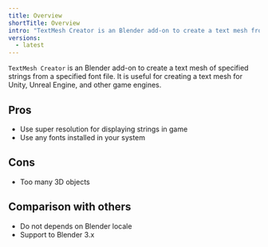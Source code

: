 ```yaml
---
title: Overview
shortTitle: Overview
intro: "TextMesh Creator is an Blender add-on to create a text mesh from a specified font file."
versions:
  - latest
---
```


`TextMesh Creator` is an Blender add-on to create a text mesh of specified strings from a specified font file.
It is useful for creating a text mesh for Unity, Unreal Engine, and other game engines.

## Pros

- Use super resolution for displaying strings in game
- Use any fonts installed in your system

## Cons

- Too many 3D objects

## Comparison with others

- Do not depends on Blender locale
- Support to Blender 3.x

